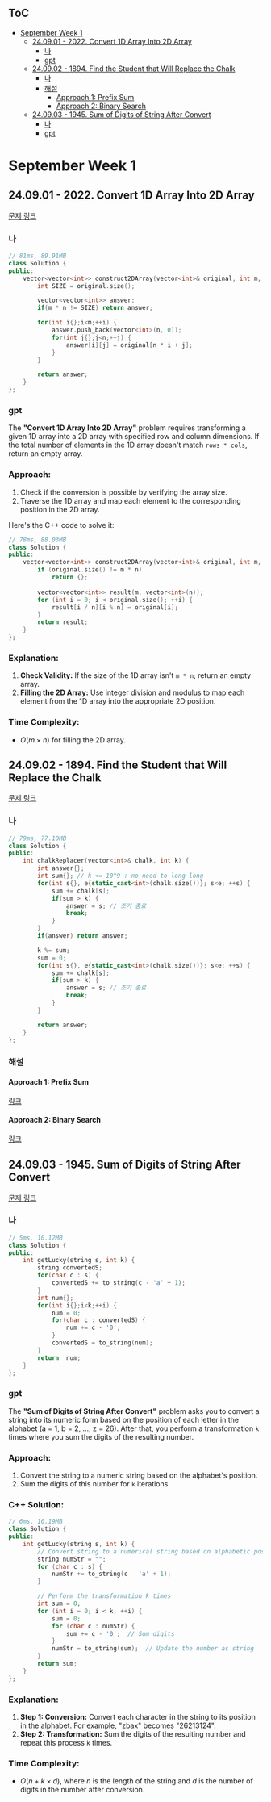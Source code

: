 ## ToC
- [September Week 1](#september-week-1)
  - [24.09.01 - 2022. Convert 1D Array Into 2D Array](#240901---2022-convert-1d-array-into-2d-array)
    - [나](#나)
    - [gpt](#gpt)
  - [24.09.02 - 1894. Find the Student that Will Replace the Chalk](#240902---1894-find-the-student-that-will-replace-the-chalk)
    - [나](#나-1)
    - [해설](#해설)
      - [Approach 1: Prefix Sum](#approach-1-prefix-sum)
      - [Approach 2: Binary Search](#approach-2-binary-search)
  - [24.09.03 - 1945. Sum of Digits of String After Convert](#240903---1945-sum-of-digits-of-string-after-convert)
    - [나](#나-2)
    - [gpt](#gpt-1)

# September Week 1
## 24.09.01 - 2022. Convert 1D Array Into 2D Array
[문제 링크](https://leetcode.com/problems/convert-1d-array-into-2d-array/description/?envType=daily-question&envId=2024-09-01)

### 나
```cpp
// 81ms, 89.91MB
class Solution {
public:
    vector<vector<int>> construct2DArray(vector<int>& original, int m, int n) {
        int SIZE = original.size();

        vector<vector<int>> answer;
        if(m * n != SIZE) return answer;

        for(int i{};i<m;++i) {
            answer.push_back(vector<int>(n, 0));
            for(int j{};j<n;++j) {
                answer[i][j] = original[n * i + j];
            }
        }

        return answer;
    }
};
```

### gpt
The **"Convert 1D Array Into 2D Array"** problem requires transforming a given 1D array into a 2D array with specified row and column dimensions. If the total number of elements in the 1D array doesn't match `rows * cols`, return an empty array. 

<h3> Approach: </h3>

1. Check if the conversion is possible by verifying the array size.
2. Traverse the 1D array and map each element to the corresponding position in the 2D array.

Here's the C++ code to solve it:

```cpp
// 78ms, 88.03MB
class Solution {
public:
    vector<vector<int>> construct2DArray(vector<int>& original, int m, int n) {
        if (original.size() != m * n)
            return {};
        
        vector<vector<int>> result(m, vector<int>(n));
        for (int i = 0; i < original.size(); ++i) {
            result[i / n][i % n] = original[i];
        }
        return result;
    }
};
```

<h3> Explanation: </h3>

1. **Check Validity:** If the size of the 1D array isn't `m * n`, return an empty array.
2. **Filling the 2D Array:** Use integer division and modulus to map each element from the 1D array into the appropriate 2D position.

<h3> Time Complexity: </h3>

- $O(m \times n)$ for filling the 2D array.

## 24.09.02 - 1894. Find the Student that Will Replace the Chalk
[문제 링크](https://leetcode.com/problems/find-the-student-that-will-replace-the-chalk/description/?envType=daily-question&envId=2024-09-02)

### 나
```cpp
// 79ms, 77.10MB
class Solution {
public:
    int chalkReplacer(vector<int>& chalk, int k) {
        int answer{};
        int sum{}; // k <= 10^9 : no need to long long
        for(int s{}, e{static_cast<int>(chalk.size())}; s<e; ++s) {
            sum += chalk[s];
            if(sum > k) {
                answer = s; // 조기 종료
                break;
            }
        }
        if(answer) return answer;

        k %= sum;
        sum = 0;
        for(int s{}, e{static_cast<int>(chalk.size())}; s<e; ++s) {
            sum += chalk[s];
            if(sum > k) {
                answer = s; // 조기 종료
                break;
            }
        }

        return answer;
    }
};
```

### 해설

#### Approach 1: Prefix Sum
[링크](https://leetcode.com/problems/find-the-student-that-will-replace-the-chalk/editorial/?envType=daily-question&envId=2024-09-02#approach-1-prefix-sum)

#### Approach 2: Binary Search
[링크](https://leetcode.com/problems/find-the-student-that-will-replace-the-chalk/editorial/?envType=daily-question&envId=2024-09-02#approach-2-binary-search)

## 24.09.03 - 1945. Sum of Digits of String After Convert
[문제 링크](https://leetcode.com/problems/sum-of-digits-of-string-after-convert/description/?envType=daily-question&envId=2024-09-03)

### 나
```cpp
// 5ms, 10.12MB
class Solution {
public:
    int getLucky(string s, int k) {
        string convertedS;
        for(char c : s) {
            convertedS += to_string(c - 'a' + 1);
        }
        int num{};
        for(int i{};i<k;++i) {
            num = 0;
            for(char c : convertedS) {
                num += c - '0';
            }
            convertedS = to_string(num);
        }
        return  num;
    }
};
```

### gpt
The **"Sum of Digits of String After Convert"** problem asks you to convert a string into its numeric form based on the position of each letter in the alphabet (a = 1, b = 2, ..., z = 26). After that, you perform a transformation `k` times where you sum the digits of the resulting number.

<h3> Approach: </h3>

1. Convert the string to a numeric string based on the alphabet's position.
2. Sum the digits of this number for `k` iterations.

<h3> C++ Solution: </h3>

```cpp
// 6ms, 10.19MB
class Solution {
public:
    int getLucky(string s, int k) {
        // Convert string to a numerical string based on alphabetic position
        string numStr = "";
        for (char c : s) {
            numStr += to_string(c - 'a' + 1);
        }

        // Perform the transformation k times
        int sum = 0;
        for (int i = 0; i < k; ++i) {
            sum = 0;
            for (char c : numStr) {
                sum += c - '0';  // Sum digits
            }
            numStr = to_string(sum);  // Update the number as string
        }
        return sum;
    }
};
```

<h3> Explanation: </h3>

1. **Step 1: Conversion:** Convert each character in the string to its position in the alphabet. For example, "zbax" becomes "26213124".
2. **Step 2: Transformation:** Sum the digits of the resulting number and repeat this process `k` times.

<h3> Time Complexity: </h3>

- $O(n + k \times d)$, where $n$ is the length of the string and $d$ is the number of digits in the number after conversion.

